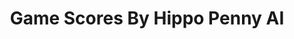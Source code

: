 ---
title: Game Scores By Hippo Penny AI
layout: scoredetail
permalink: /meta-score/nobody-wants-to-die
header:
  teaser: /assets/images/nobody-wants-to-die.jpg
  video:
    id: PDpsmhRBev8
    provider: youtube
---